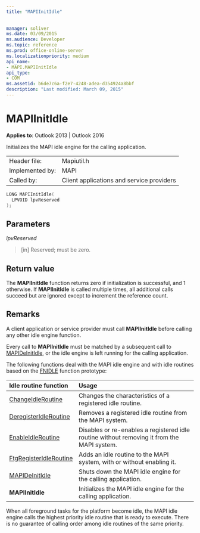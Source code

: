 ```yaml
---
title: "MAPIInitIdle"
 
 
manager: soliver
ms.date: 03/09/2015
ms.audience: Developer
ms.topic: reference
ms.prod: office-online-server
ms.localizationpriority: medium
api_name:
- MAPI.MAPIInitIdle
api_type:
- COM
ms.assetid: b6de7c6a-f2e7-4248-adea-d354924a8bbf
description: "Last modified: March 09, 2015"
---
```


# MAPIInitIdle

  
  
**Applies to**: Outlook 2013 | Outlook 2016 
  
Initializes the MAPI idle engine for the calling application. 
  
|||
|:-----|:-----|
|Header file:  <br/> |Mapiutil.h  <br/> |
|Implemented by:  <br/> |MAPI  <br/> |
|Called by:  <br/> |Client applications and service providers  <br/> |
   
```cpp
LONG MAPIInitIdle(
  LPVOID lpvReserved
);
```

## Parameters

 _lpvReserved_
  
> [in] Reserved; must be zero.
    
## Return value

The **MAPIInitIdle** function returns zero if initialization is successful, and 1 otherwise. If **MAPIInitIdle** is called multiple times, all additional calls succeed but are ignored except to increment the reference count. 
  
## Remarks

A client application or service provider must call **MAPIInitIdle** before calling any other idle engine function. 
  
Every call to **MAPIInitIdle** must be matched by a subsequent call to [MAPIDeInitIdle](mapideinitidle.md), or the idle engine is left running for the calling application. 
  
The following functions deal with the MAPI idle engine and with idle routines based on the [FNIDLE](fnidle.md) function prototype: 
  
|**Idle routine function**|**Usage**|
|:-----|:-----|
|[ChangeIdleRoutine](changeidleroutine.md) <br/> |Changes the characteristics of a registered idle routine. |
|[DeregisterIdleRoutine](deregisteridleroutine.md) <br/> |Removes a registered idle routine from the MAPI system. |
|[EnableIdleRoutine](enableidleroutine.md) <br/> |Disables or re-enables a registered idle routine without removing it from the MAPI system. |
|[FtgRegisterIdleRoutine](ftgregisteridleroutine.md) <br/> |Adds an idle routine to the MAPI system, with or without enabling it. |
|[MAPIDeInitIdle](mapideinitidle.md) <br/> |Shuts down the MAPI idle engine for the calling application. |
|**MAPIInitIdle** <br/> |Initializes the MAPI idle engine for the calling application. |
   
When all foreground tasks for the platform become idle, the MAPI idle engine calls the highest priority idle routine that is ready to execute. There is no guarantee of calling order among idle routines of the same priority. 
  

